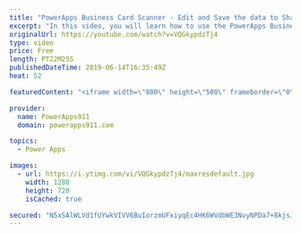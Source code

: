 ```yaml
---
title: "PowerApps Business Card Scanner - Edit and Save the data to SharePoint"
excerpt: "In this video, you will learn how to use the PowerApps Business Card Scanner to scan cards with no effort. You will also see how to edit the scan results and Patch it to SharePoint. Very fun and cool.   April's video https://www.youtube.com/watch?v=zbOfgdrRRrk  My Video on Patch https://www.youtube.com/watch?v=gX5q_V3U8-s"
originalUrl: https://youtube.com/watch?v=VQGkypdzTj4
type: video
price: Free
length: PT22M25S
publishedDateTime: 2019-06-14T16:35:49Z
heat: 52

featuredContent: "<iframe width=\"800\" height=\"500\" frameborder=\"0\" src=\"https://www.youtube.com/embed/VQGkypdzTj4\" allow=\"accelerometer; autoplay; encrypted-media; gyroscope; picture-in-picture\" allowfullscreen></iframe>"

provider:
  name: PowerApps911
  domain: powerapps911.com

topics:
  - Power Apps

images:
  - url: https://i.ytimg.com/vi/VQGkypdzTj4/maxresdefault.jpg
    width: 1280
    height: 720
    isCached: true

secured: "N5xSAlWLVd1fUYwkVIVV6BuIorzmUFxiyqEc4HK6WVdbWE3NvyNPDa7+8kjsJFSGknzD0yH1PYD8QOuaAP/7iM8a4v0omI+iFhH9Lr4CT+V9Ivy0X99jxyuBdeG3SqGFZj+mkWvuWhS9fhUgZ4vWYMtVpKo2j9inUqtb3OlhimyHkT2PGmu/qi3DrqdPKjpQ6y4hhoCPWiH5kmry+ZcPK1lMO4/Z0Kv79tTMRghQ7n8AN6FAx4m2b4e6sFPckHJysYir+2nEJANaOO/dXk7+ds1HWGH+sHQOvxbgEcXEK0+ouwK8b6Bh3QVBc36FZwA+lIrpFbObsJFrhC9DNTf4pIsBAwM/pi1sYHuOFJRyQHGnrZuRlA9ADQe1CrL9Ddp+LjI8lxs74x+XiccwKuriWA==;9tfFVp4UBA3watvVfAcznQ=="
---
```


